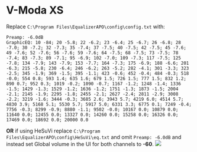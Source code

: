 # V-Moda XS
Replace `C:\Program Files\EqualizerAPO\config\config.txt` with:
```
Preamp: -6.0dB
GraphicEQ: 10 -84; 20 -5.8; 22 -6.2; 23 -6.4; 25 -6.7; 26 -6.8; 28 -7.0; 30 -7.2; 32 -7.3; 35 -7.4; 37 -7.5; 40 -7.5; 42 -7.5; 45 -7.6; 49 -7.6; 52 -7.6; 56 -7.6; 59 -7.6; 64 -7.5; 68 -7.5; 73 -7.5; 78 -7.4; 83 -7.3; 89 -7.1; 95 -6.9; 102 -7.0; 109 -7.3; 117 -7.5; 125 -7.8; 134 -7.9; 143 -7.9; 153 -7.7; 164 -7.3; 175 -6.9; 188 -6.6; 201 -6.3; 215 -5.8; 230 -6.4; 246 -6.2; 263 -5.2; 282 -4.1; 301 -3.3; 323 -2.5; 345 -1.9; 369 -1.5; 395 -1.1; 423 -0.6; 452 -0.4; 484 -0.3; 518 -0.0; 554 0.8; 593 1.4; 635 1.6; 679 1.5; 726 1.5; 777 1.5; 832 1.2; 890 0.7; 952 0.3; 1019 -0.2; 1090 -0.7; 1167 -1.2; 1248 -1.4; 1336 -1.5; 1429 -1.3; 1529 -1.2; 1636 -1.2; 1751 -1.3; 1873 -1.5; 2004 -2.1; 2145 -1.9; 2295 -1.8; 2455 -2.1; 2627 -2.4; 2811 -2.9; 3008 -2.2; 3219 -1.6; 3444 -0.3; 3685 2.6; 3943 5.7; 4219 6.0; 4514 5.7; 4830 3.9; 5168 5.1; 5530 5.7; 5917 5.0; 6331 3.3; 6775 0.1; 7249 -0.4; 7756 -0.3; 8299 -0.9; 8880 -1.1; 9502 -0.0; 10167 0.0; 10879 0.0; 11640 0.0; 12455 0.0; 13327 0.0; 14260 0.0; 15258 0.0; 16326 0.0; 17469 0.0; 18692 0.0; 20000 0.0
```
**OR** if using HeSuVi replace `C:\Program Files\EqualizerAPO\config\HeSuVi\eq.txt` and omit `Preamp: -6.0dB` and instead set Global volume in the UI for both channels to **-60**.
![](https://raw.githubusercontent.com/jaakkopasanen/AutoEq/master/results/Innerfidelity%202017/headphoncecom/onear/V-Moda%20XS/V-Moda%20XS.png)
